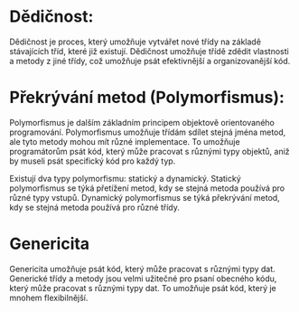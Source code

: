 # Dědičnost:
Dědičnost je proces, který umožňuje vytvářet nové třídy na základě stávajících tříd, které již existují. Dědičnost umožňuje třídě zdědit vlastnosti a metody z jiné třídy, což umožňuje psát efektivnější a organizovanější kód.

# Překrývání metod (Polymorfismus):
Polymorfismus je dalším základním principem objektově orientovaného programování. Polymorfismus umožňuje třídám sdílet stejná jména metod, ale tyto metody mohou mít různé implementace. To umožňuje programátorům psát kód, který může pracovat s různými typy objektů, aniž by museli psát specifický kód pro každý typ.

Existují dva typy polymorfismu: statický a dynamický. Statický polymorfismus se týká přetížení metod, kdy se stejná metoda používá pro různé typy vstupů. Dynamický polymorfismus se týká překrývání metod, kdy se stejná metoda používá pro různé třídy.

# Genericita
Genericita umožňuje psát kód, který může pracovat s různými typy dat. Generické třídy a metody jsou velmi užitečné pro psaní obecného kódu, který může pracovat s různými typy dat. To umožňuje psát kód, který je mnohem flexibilnější.
